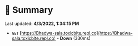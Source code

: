 # 📖 Summary
Last updated: **4/3/2022, 1:34:15 PM**

- `GET` [https://Bhadwa-sala.toxicblte.repl.co](https://Bhadwa-sala.toxicblte.repl.co) - **Down** (330ms)
